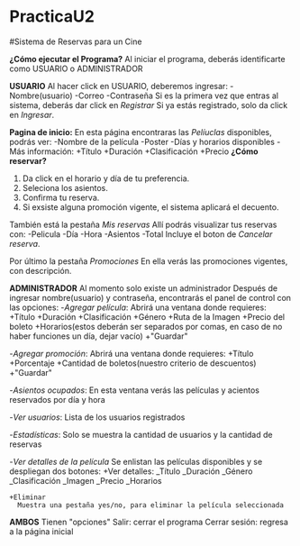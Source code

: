# PracticaU2
#Sistema de Reservas para un Cine

**¿Cómo ejecutar el Programa?**
Al iniciar el programa, deberás identificarte como USUARIO o ADMINISTRADOR

**USUARIO**
Al hacer click en USUARIO, deberemos ingresar:
  -Nombre(usuario)
  -Correo
  -Contraseña
Si es la primera vez que entras al sistema, deberás dar click en _Registrar_
Si ya estás registrado, solo da click en _Ingresar_.

**Pagina de inicio:**
En esta página encontraras las _Pelíuclas_ disponibles, podrás ver:
    -Nombre de la película
    -Poster
    -Días y horarios disponibles
    -Más información:
      +Título
      +Duración
      +Clasificación
      +Precio
**¿Cómo reservar?**
1. Da click en el horario y día de tu preferencia.
2. Seleciona los asientos.
3. Confirma tu reserva.
4. Si exsiste alguna promoción vigente, el sistema aplicará el decuento.

También está la pestaña _Mis reservas_
Allí podrás visualizar tus reservas con:
    -Pelicula
    -Día
    -Hora
    -Asientos
    -Total
Incluye el boton de _Cancelar reserva_. 

Por último la pestaña _Promociones_
En ella verás las promociones vigentes, con descripción.

**ADMINISTRADOR**
Al momento solo existe un administrador
Después de ingresar nombre(usuario) y contraseña, encontrarás el panel de control con las opciones:
  -_Agregar película_:
  Abrirá una ventana donde requieres:
    +Título
    +Duración
    +Clasificación
    +Género
    +Ruta de la Imagen
    +Precio del boleto
    +Horarios(estos deberán ser separados por comas, en caso de no haber funciones un día, dejar vacío)
    +"Guardar"

  -_Agregar promoción_:
  Abrirá una ventana donde requieres:
    +Título
    +Porcentaje
    +Cantidad de boletos(nuestro criterio de descuentos)
    +"Guardar"

  -_Asientos ocupados_:
  En esta ventana verás las películas y acientos reservados por día y hora

  -_Ver usuarios_:
  Lista de los usuarios registrados

  -_Estadísticas_:
  Solo se muestra la cantidad de usuarios y la cantidad de reservas

  -_Ver detalles de la película_
  Se enlistan las películas disponibles y se despliegan dos botones:
    +Ver detalles: 
      _Título
      _Duración
      _Género
      _Clasificación
      _Imagen
      _Precio
      _Horarios

    +Eliminar
      Muestra una pestaña yes/no, para eliminar la película seleccionada
      
  **AMBOS** 
  Tienen "opciones"
  Salir: cerrar el programa
  Cerrar sesión: regresa a la página inicial
